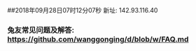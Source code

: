 ##2018年09月28日07时12分07秒 新址: 142.93.116.40
### 兔友常见问题及解答: https://github.com/wanggonging/d/blob/w/FAQ.md
